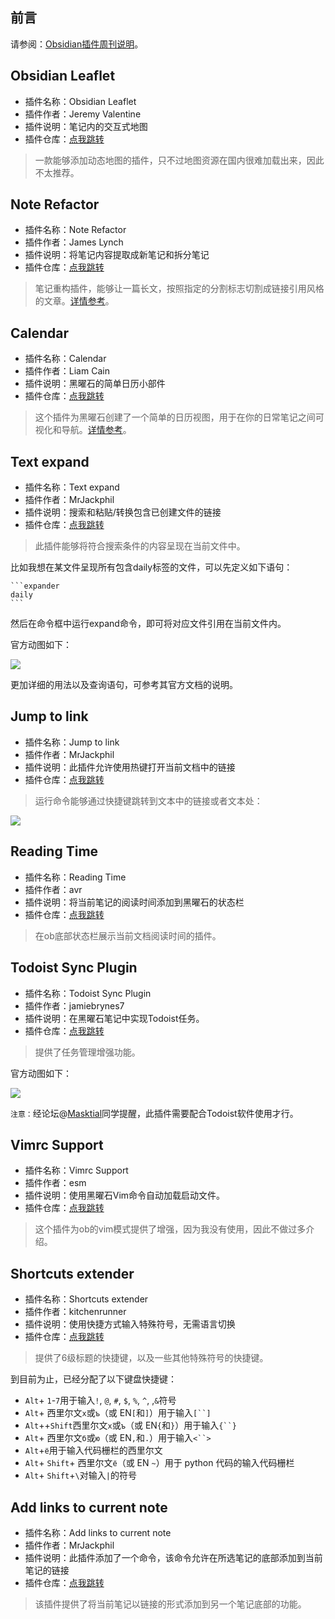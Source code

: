 ## 前言

请参阅：[Obsidian插件周刊说明](https://wiki.eryajf.net/pages/bcc523/)。

## Obsidian Leaflet

- 插件名称：Obsidian Leaflet
- 插件作者：Jeremy Valentine
- 插件说明：笔记内的交互式地图
- 插件仓库：[点我跳转](https://github.com/valentine195/obsidian-leaflet-plugin)

> 一款能够添加动态地图的插件，只不过地图资源在国内很难加载出来，因此不太推荐。

## Note Refactor

- 插件名称：Note Refactor
- 插件作者：James Lynch
- 插件说明：将笔记内容提取成新笔记和拆分笔记
- 插件仓库：[点我跳转](https://github.com/lynchjames/note-refactor-obsidian)

> 笔记重构插件，能够让一篇长文，按照指定的分割标志切割成链接引用风格的文章。[详情参考](https://wiki.eryajf.net/pages/6ed7fe/#note-refactor-obsidian)。

## Calendar

- 插件名称：Calendar
- 插件作者：Liam Cain
- 插件说明：黑曜石的简单日历小部件
- 插件仓库：[点我跳转](https://github.com/liamcain/obsidian-calendar-plugin)

> 这个插件为黑曜石创建了一个简单的日历视图，用于在你的日常笔记之间可视化和导航。[详情参考](https://wiki.eryajf.net/pages/6ed7fe/#calendar)。

## Text expand

- 插件名称：Text expand
- 插件作者：MrJackphil
- 插件说明：搜索和粘贴/转换包含已创建文件的链接
- 插件仓库：[点我跳转](https://github.com/mrjackphil/obsidian-text-expand)

> 此插件能够将符合搜索条件的内容呈现在当前文件中。

比如我想在某文件呈现所有包含daily标签的文件，可以先定义如下语句：

````
```expander
daily
```
````

然后在命令框中运行expand命令，即可将对应文件引用在当前文件内。

官方动图如下：

![](http://t.eryajf.net/imgs/2021/12/949a1e873aa4a5b7.gif)

更加详细的用法以及查询语句，可参考其官方文档的说明。

## Jump to link

- 插件名称：Jump to link
- 插件作者：MrJackphil
- 插件说明：此插件允许使用热键打开当前文档中的链接
- 插件仓库：[点我跳转](https://github.com/mrjackphil/obsidian-jump-to-link)

> 运行命令能够通过快捷键跳转到文本中的链接或者文本处：

![](http://t.eryajf.net/imgs/2021/12/9d8552240cb489ba.png)

## Reading Time

- 插件名称：Reading Time
- 插件作者：avr
- 插件说明：将当前笔记的阅读时间添加到黑曜石的状态栏
- 插件仓库：[点我跳转](https://github.com/avr/obsidian-reading-time)

> 在ob底部状态栏展示当前文档阅读时间的插件。

## Todoist Sync Plugin

- 插件名称：Todoist Sync Plugin
- 插件作者：jamiebrynes7
- 插件说明：在黑曜石笔记中实现Todoist任务。
- 插件仓库：[点我跳转](https://github.com/jamiebrynes7/obsidian-todoist-plugin)

> 提供了任务管理增强功能。

官方动图如下： 

![](http://t.eryajf.net/imgs/2021/12/6cb6330bf2aee338.gif)

`注意：`经论坛@[Masktial](https://forum-zh.obsidian.md/u/Masktial)同学提醒，此插件需要配合Todoist软件使用才行。

## Vimrc Support

- 插件名称：Vimrc Support
- 插件作者：esm
- 插件说明：使用黑曜石Vim命令自动加载启动文件。
- 插件仓库：[点我跳转](https://github.com/esm7/obsidian-vimrc-support)

> 这个插件为ob的vim模式提供了增强，因为我没有使用，因此不做过多介绍。

## Shortcuts extender

- 插件名称：Shortcuts extender
- 插件作者：kitchenrunner
- 插件说明：使用快捷方式输入特殊符号，无需语言切换
- 插件仓库：[点我跳转](https://github.com/ryjjin/Obsidian-shortcuts-extender)

> 提供了6级标题的快捷键，以及一些其他特殊符号的快捷键。

到目前为止，已经分配了以下键盘快捷键：

-   `Alt`+ `1`-`7`用于输入`!`, `@`, `#`, `$`, `%`, `^`, ,`&`符号
-   `Alt`+ 西里尔文`х`或`ъ`（或 EN`[`和`]`）用于输入`[``]`
-   `Alt`++`Shift`西里尔文`х`或`ъ`（或 EN`{`和`}`）用于输入`{``}`
-   `Alt`+ 西里尔文`б`或`ю`（或 EN`,`和`.`）用于输入`<``>`
-   `Alt`+`ё`用于输入代码栅栏的西里尔文
-   `Alt`+ `Shift`+ 西里尔文`ё`（或 EN `~`）用于 python 代码的输入代码栅栏
-   `Alt`+ `Shift`+`\`对输入`|`的符号

## Add links to current note

- 插件名称：Add links to current note
- 插件作者：MrJackphil
- 插件说明：此插件添加了一个命令，该命令允许在所选笔记的底部添加到当前笔记的链接
- 插件仓库：[点我跳转](https://github.com/mrjackphil/obsidian-crosslink-between-notes)

> 该插件提供了将当前笔记以链接的形式添加到另一个笔记底部的功能。
